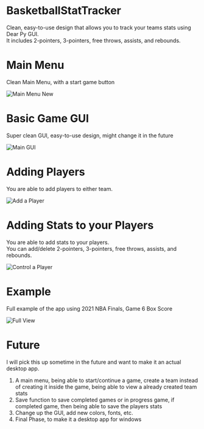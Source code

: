 # BasketballStatTracker

Clean, easy-to-use design that allows you to track your teams stats using Dear Py GUI.  
It includes 2-pointers, 3-pointers, free throws, assists, and rebounds.

# Main Menu

Clean Main Menu, with a start game button

![Main Menu New](https://user-images.githubusercontent.com/72878403/129426819-a65d9646-5c63-40ae-b4de-410d38e6baff.PNG)



# Basic Game GUI

Super clean GUI, easy-to-use design, might change it in the future

![Main GUI](https://user-images.githubusercontent.com/72878403/128538574-10166b88-6be6-4539-b701-ba4465e65843.PNG)


# Adding Players

You are able to add players to either team.

![Add a Player](https://user-images.githubusercontent.com/72878403/128538649-47bdd337-b6ab-453f-bf07-c982a5aa351f.PNG)


# Adding Stats to your Players

You are able to add stats to your players.  
You can add/delete 2-pointers, 3-pointers, free throws, assists, and rebounds.

![Control a Player](https://user-images.githubusercontent.com/72878403/128538775-be0bda5e-74b1-424a-8fed-3e9677139e2b.PNG)


# Example

Full example of the app using 2021 NBA Finals, Game 6 Box Score

![Full View](https://user-images.githubusercontent.com/72878403/128538846-c1570947-e300-44d2-b239-1e5dceca98df.PNG)


# Future

I will pick this up sometime in the future and want to make it an actual desktop app.  

1. A main menu, being able to start/continue a game, create a team instead of creating it inside the game, being able to view a already created team stats  
2. Save function to save completed games or in progress game, if completed game, then being able to save the players stats  
3. Change up the GUI, add new colors, fonts, etc.  
4. Final Phase, to make it a desktop app for windows



